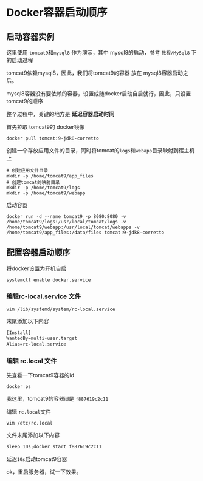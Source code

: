 # Docker容器启动顺序

## 启动容器实例

这里使用 `tomcat9`和`mysql8` 作为演示，其中 mysql8的启动，参考 `教程/MySql8` 下的启动过程

tomcat9依赖mysql8，因此，我们将tomcat9的容器 放在 mysql8容器启动之后。

mysql8容器没有要依赖的容器，设置成随docker启动自启就行，因此，只设置 tomcat9的顺序

整个过程中，关键的地方是 **延迟容器启动时间**

首先拉取 tomcat9的 docker镜像

```shell
docker pull tomcat:9-jdk8-corretto
```

创建一个存放应用文件的目录，同时将tomcat的`logs`和`webapp`目录映射到宿主机上

```shell
# 创建应用文件目录
mkdir -p /home/tomcat9/app_files
# 创建tomcat的映射目录
mkdir -p /home/tomcat9/logs
mkdir -p /home/tomcat9/webapp
```

启动容器

```shell
docker run -d --name tomcat9 -p 8080:8080 -v /home/tomcat9/logs:/usr/local/tomcat/logs -v /home/tomcat9/webapp:/usr/local/tomcat/webapps -v /home/tomcat9/app_files:/data/files tomcat:9-jdk8-corretto
```

## 配置容器启动顺序

将docker设置为开机自启

```shell
systemctl enable docker.service
```

### 编辑**rc-local.service** 文件

```shell
vim /lib/systemd/system/rc-local.service
```

末尾添加以下内容

```txt
[Install]
WantedBy=multi-user.target
Alias=rc-local.service
```

### 编辑 **rc.local** 文件

先查看一下tomcat9容器的id

```shell
docker ps
```

我这里，tomcat9的容器id是 `f887619c2c11`

编辑 `rc.local`文件

```shell
vim /etc/rc.local
```

文件末尾添加以下内容

```txt
sleep 10s;docker start f887619c2c11
```

延迟`10s`启动tomcat9容器

ok，重启服务器，试一下效果。
